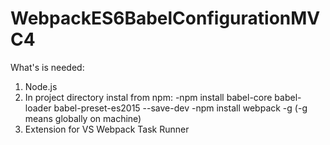 # WebpackES6BabelConfigurationMVC4
What's is needed:
1. Node.js
2. In project directory instal from npm:
-npm install babel-core babel-loader babel-preset-es2015 --save-dev
-npm install webpack -g  (-g means globally on machine)
3. Extension for VS Webpack Task Runner
